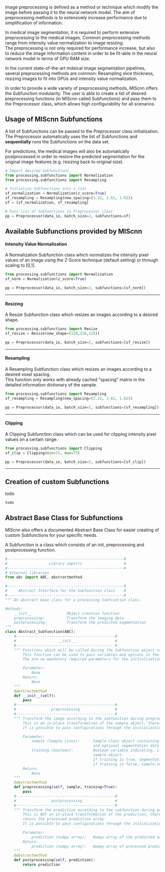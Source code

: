 Image preprocessing is defined as a method or technique which modify the image before passing it to the neural network model. The aim of preprocessing methods is to extensively increase performance due to simplification of information.

In medical image segmentation, it is required to perform extensive preprocessing to the medical images. Common preprocessing methods range from intensity value normalization to image resizing.  
The preprocessing is not only required for performance increase, but also to reduce the image information content in order to be fit-able in the neural network model in terms of GPU RAM size.

In the current state-of-the-art mdeical image segmentation pipelines, several preprocessing methods are common: Resampling slice thickness, resizing images to fit into GPUs and intensity value normalization.

In order to provide a wide variety of preprocessing methods, MIScnn offers the Subfunction modularity. The user is able to create a list of desired preprocessing functions (in MIScnn called Subfunctions) and pass them to the Preprocessor class, which allows high configurability for all scenarios.

## Usage of MIScnn Subfunctions

A list of Subfunctions can be passed to the Preprocessor class initialization.  
The Preprocessor automatically uses the list of Subfunctions and **sequentially** runs the Subfunctions on the data set.

For predictions, the medical images will also be automatically postprocessed in order to restore the predicted segmentation for the original image features (e.g. resizing back to original size).

```python
# Import desired Subfunctions
from processing.subfunctions import Normalization
from processing.subfunctions import Resampling

# Initialize Subfunctions into a list
sf_normalization = Normalization(z_score=True)
sf_resampling = Resampling(new_spacing=(3.22, 1.62, 1.62))
sf = [sf_normalization, sf_resampling]

# Pass list of Subfunctions to Preprocessor class
pp = Preprocessor(data_io, batch_size=2, subfunctions=sf)
```

## Available Subfunctions provided by MIScnn

#### Intensity Value Normalization

A Normalization Subfunction class which normalizes the intensity pixel values of an image using the Z-Score technique (default setting) or through scaling to [0,1].

```python
from processing.subfunctions import Normalization
sf_norm = Normalization(z_score=True)

pp = Preprocessor(data_io, batch_size=2, subfunctions=[sf_norm])
```

------------------

#### Resizing

A Resize Subfunction class which resizes an images according to a desired shape.

```python
from processing.subfunctions import Resize
sf_resize = Resize(new_shape=(128,128,128))

pp = Preprocessor(data_io, batch_size=2, subfunctions=[sf_resize])
```

------------------

#### Resampling

A Resampling Subfunction class which resizes an images according to a desired voxel spacing.  
This function only works with already cached "spacing" matrix in the detailed information dictionary of the sample.

```python
from processing.subfunctions import Resampling
sf_resampling = Resampling(new_spacing=(3.22, 1.62, 1.62))

pp = Preprocessor(data_io, batch_size=2, subfunctions=[sf_resampling])
```

------------------

#### Clipping

A Clipping Subfunction class which can be used for clipping intensity pixel values on a certain range.

```python
from processing.subfunctions import Clipping
sf_clip = Clipping(min=25, max=75)

pp = Preprocessor(data_io, batch_size=2, subfunctions=[sf_clip])
```

------------------

## Creation of custom Subfunctions

todo

```python
todo
```

## Abstract Base Class for Subfunctions

MIScnn also offers a documented Abstract Base Class for easier creating of custom Subfunctions for your specific needs.

A Subfunction is a class which consists of an init, preprocessing and postprocessing function.

```python
#-----------------------------------------------------#
#                   Library imports                   #
#-----------------------------------------------------#
# External libraries
from abc import ABC, abstractmethod

#-----------------------------------------------------#
#     Abstract Interface for the Subfunction class    #
#-----------------------------------------------------#
""" An abstract base class for a processing Subfcuntion class.

Methods:
    __init__                Object creation function
    preprocessing:          Transform the imaging data
    postprocessing:         Transform the predicted segmentation
"""
class Abstract_Subfunction(ABC):
    #---------------------------------------------#
    #                   __init__                  #
    #---------------------------------------------#
    """ Functions which will be called during the Subfunction object creation.
        This function can be used to pass variables and options in the Subfunction instance.
        The are no mandatory required parameters for the initialization.

        Parameter:
            None
        Return:
            None
    """
    @abstractmethod
    def __init__(self):
        pass
    #---------------------------------------------#
    #                preprocessing                #
    #---------------------------------------------#
    """ Transform the image according to the subfunction during preprocessing (training + prediction).
        This is an in-place transformation of the sample object, therefore nothing is returned.
        It is possible to pass configurations through the initialization function of this class.

        Parameter:
            sample (Sample class):      Sample class object containing the imaging data (sample.img_data)
                                        and optional segmentation data (sample.seg_data)
            training (boolean):         Boolean variable indicating, if segmentation data is present at the
                                        sample object.
                                        If training is true, segmentation data in the sample object is available,
                                        if training is false, sample.seg_data is None
        Return:
            None
    """
    @abstractmethod
    def preprocessing(self, sample, training=True):
        pass
    #---------------------------------------------#
    #                postprocessing               #
    #---------------------------------------------#
    """ Transform the prediction according to the subfunction during postprocessing (prediction).
        This is NOT an in-place transformation of the prediction, therefore it is REQUIRED to
        return the processed prediction array.
        It is possible to pass configurations through the initialization function of this class.

        Parameter:
            prediction (numpy array):   Numpy array of the predicted segmentation
        Return:
            prediction (numpy array):   Numpy array of processed predicted segmentation
    """
    @abstractmethod
    def postprocessing(self, prediction):
        return prediction

```
